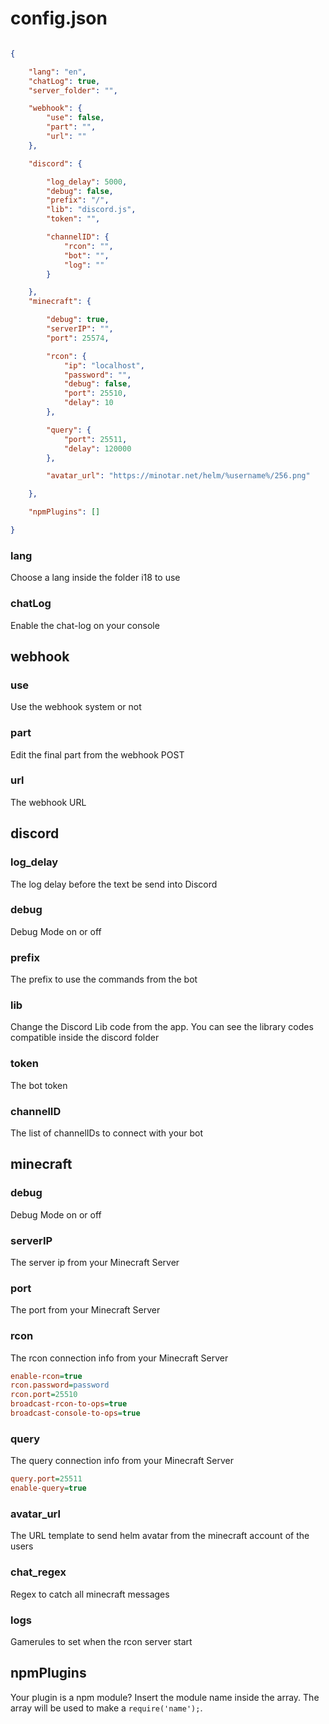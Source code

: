 # config.json

```json

{

    "lang": "en",
    "chatLog": true,
    "server_folder": "",

    "webhook": {
        "use": false,
        "part": "",
        "url": ""
    },

    "discord": {

        "log_delay": 5000,
        "debug": false,
        "prefix": "/",
        "lib": "discord.js",
        "token": "",

        "channelID": {
            "rcon": "",
            "bot": "",
            "log": ""
        }

    },
    "minecraft": {

        "debug": true,
        "serverIP": "",
        "port": 25574,

        "rcon": {
            "ip": "localhost",
            "password": "",
            "debug": false,
            "port": 25510,
            "delay": 10
        },

        "query": {
            "port": 25511,
            "delay": 120000
        },

        "avatar_url": "https://minotar.net/helm/%username%/256.png"

    },

    "npmPlugins": []

}

```

### lang
Choose a lang inside the folder i18 to use

### chatLog
Enable the chat-log on your console

## webhook

### use
Use the webhook system or not

### part
Edit the final part from the webhook POST

### url
The webhook URL

## discord

### log_delay
The log delay before the text be send into Discord

### debug
Debug Mode on or off

### prefix
The prefix to use the commands from the bot

### lib
Change the Discord Lib code from the app. You can see the library codes compatible inside the discord folder

### token
The bot token

### channelID
The list of channelIDs to connect with your bot

## minecraft

### debug
Debug Mode on or off

### serverIP
The server ip from your Minecraft Server

### port
The port from your Minecraft Server

### rcon
The rcon connection info from your Minecraft Server

```ini
enable-rcon=true
rcon.password=password
rcon.port=25510
broadcast-rcon-to-ops=true
broadcast-console-to-ops=true
```

### query
The query connection info from your Minecraft Server

```ini
query.port=25511
enable-query=true
```

### avatar_url
The URL template to send helm avatar from the minecraft account of the users

### chat_regex
Regex to catch all minecraft messages

### logs
Gamerules to set when the rcon server start

## npmPlugins
Your plugin is a npm module? Insert the module name inside the array. The array will be used to make a `require('name');`.